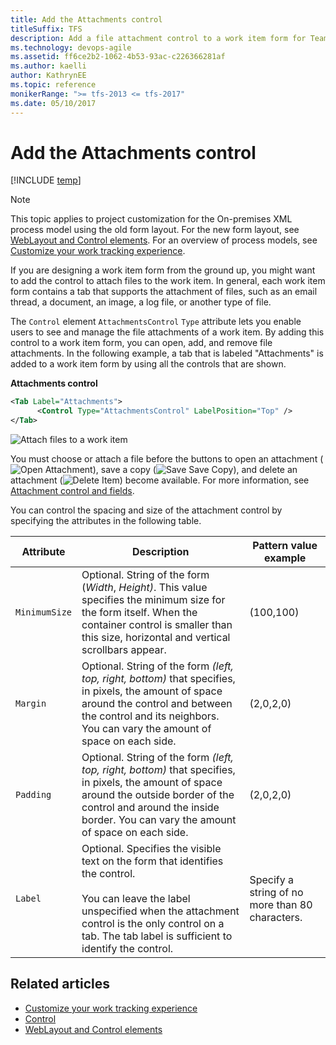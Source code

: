 ```yaml
---
title: Add the Attachments control
titleSuffix: TFS
description: Add a file attachment control to a work item form for Team Foundation Server
ms.technology: devops-agile
ms.assetid: ff6ce2b2-1062-4b53-93ac-c226366281af
ms.author: kaelli
author: KathrynEE
ms.topic: reference
monikerRange: ">= tfs-2013 <= tfs-2017"
ms.date: 05/10/2017
---
```


# Add the Attachments control

[!INCLUDE [temp](../../includes/version-tfs-2013-2017.md)]

> [!NOTE]  
> This topic applies to project customization for the On-premises XML process model using the old form layout. For the new form layout, see [WebLayout and Control elements](weblayout-xml-elements.md). For an overview of process models, see [Customize your work tracking experience](../customize-work.md).

If you are designing a work item form from the ground up, you might want to add the control to attach files to the work item. In general, each work item form contains a tab that supports the attachment of files, such as an email thread, a document, an image, a log file, or another type of file.

The `Control` element `AttachmentsControl` `Type` attribute lets you enable users to see and manage the file attachments of a work item. By adding this control to a work item form, you can open, add, and remove file attachments. In the following example, a tab that is labeled "Attachments" is added to a work item form by using all the controls that are shown.

**Attachments control**

```xml
<Tab Label="Attachments">
      <Control Type="AttachmentsControl" LabelPosition="Top" />
</Tab>
```

![Attach files to a work item](media/procguid_attachment.png "ProcGuid_Attachment")

You must choose or attach a file before the buttons to open an attachment (![Open Attachment](media/icon_openattachment.png "Icon_openAttachment")), save a copy (![Save](media/icon_savewit.png "Icon_saveWIT") Save Copy), and delete an attachment (![Delete Item](media/icon_deleteredxwit.png "Icon_deleteRedXWIT")) become available. For more information, see [Attachment control and fields](../../boards/queries/linking-attachments.md).

You can control the spacing and size of the attachment control by specifying the attributes in the following table.

| Attribute     | Description                                                                                                                                                                                                                                  | Pattern value example                           |
| ------------- | -------------------------------------------------------------------------------------------------------------------------------------------------------------------------------------------------------------------------------------------- | ----------------------------------------------- |
| `MinimumSize` | Optional. String of the form (_Width_, _Height)_. This value specifies the minimum size for the form itself. When the container control is smaller than this size, horizontal and vertical scrollbars appear.                                | (100,100)                                       |
| `Margin`      | Optional. String of the form _(left, top, right, bottom)_ that specifies, in pixels, the amount of space around the control and between the control and its neighbors. You can vary the amount of space on each side.                        | (2,0,2,0)                                       |
| `Padding`     | Optional. String of the form _(left, top, right, bottom)_ that specifies, in pixels, the amount of space around the outside border of the control and around the inside border. You can vary the amount of space on each side.               | (2,0,2,0)                                       |
| `Label`       | Optional. Specifies the visible text on the form that identifies the control.<br /><br /> You can leave the label unspecified when the attachment control is the only control on a tab. The tab label is sufficient to identify the control. | Specify a string of no more than 80 characters. |

## Related articles

- [Customize your work tracking experience](../customize-work.md)
- [Control](control-xml-element-reference.md)
- [WebLayout and Control elements](weblayout-xml-elements.md)
